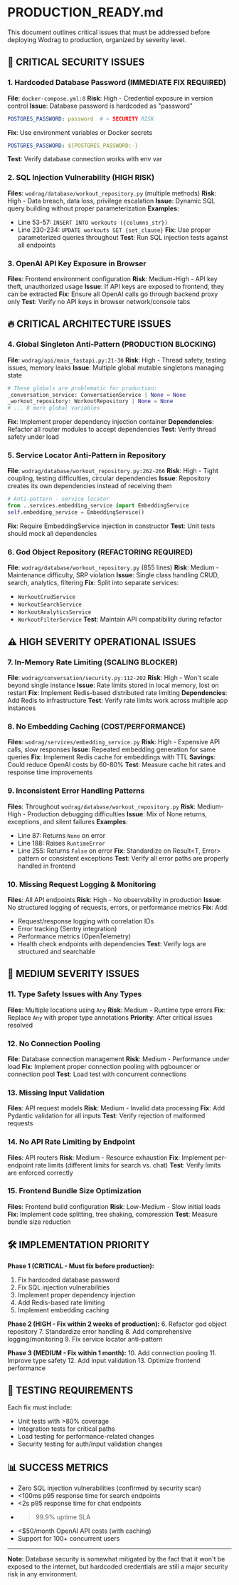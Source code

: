 # PRODUCTION_READY.md

This document outlines critical issues that must be addressed before deploying Wodrag to production, organized by severity level.

## 🚨 CRITICAL SECURITY ISSUES

### 1. Hardcoded Database Password (IMMEDIATE FIX REQUIRED)
**File**: `docker-compose.yml:8`
**Risk**: High - Credential exposure in version control
**Issue**: Database password is hardcoded as "password"
```yaml
POSTGRES_PASSWORD: password  # ← SECURITY RISK
```
**Fix**: Use environment variables or Docker secrets
```yaml
POSTGRES_PASSWORD: ${POSTGRES_PASSWORD:-}
```
**Test**: Verify database connection works with env var

### 2. SQL Injection Vulnerability (HIGH RISK)
**Files**: `wodrag/database/workout_repository.py` (multiple methods)
**Risk**: High - Data breach, data loss, privilege escalation
**Issue**: Dynamic SQL query building without proper parameterization
**Examples**:
- Line 53-57: `INSERT INTO workouts ({columns_str})`
- Line 230-234: `UPDATE workouts SET {set_clause}`
**Fix**: Use proper parameterized queries throughout
**Test**: Run SQL injection tests against all endpoints

### 3. OpenAI API Key Exposure in Browser
**Files**: Frontend environment configuration
**Risk**: Medium-High - API key theft, unauthorized usage
**Issue**: If API keys are exposed to frontend, they can be extracted
**Fix**: Ensure all OpenAI calls go through backend proxy only
**Test**: Verify no API keys in browser network/console tabs

## 🔥 CRITICAL ARCHITECTURE ISSUES

### 4. Global Singleton Anti-Pattern (PRODUCTION BLOCKING)
**File**: `wodrag/api/main_fastapi.py:21-30`
**Risk**: High - Thread safety, testing issues, memory leaks
**Issue**: Multiple global mutable singletons managing state
```python
# These globals are problematic for production:
_conversation_service: ConversationService | None = None
_workout_repository: WorkoutRepository | None = None
# ... 8 more global variables
```
**Fix**: Implement proper dependency injection container
**Dependencies**: Refactor all router modules to accept dependencies
**Test**: Verify thread safety under load

### 5. Service Locator Anti-Pattern in Repository
**File**: `wodrag/database/workout_repository.py:262-266`
**Risk**: High - Tight coupling, testing difficulties, circular dependencies
**Issue**: Repository creates its own dependencies instead of receiving them
```python
# Anti-pattern - service locator
from ..services.embedding_service import EmbeddingService
self.embedding_service = EmbeddingService()
```
**Fix**: Require EmbeddingService injection in constructor
**Test**: Unit tests should mock all dependencies

### 6. God Object Repository (REFACTORING REQUIRED)
**File**: `wodrag/database/workout_repository.py` (855 lines)
**Risk**: Medium - Maintenance difficulty, SRP violation
**Issue**: Single class handling CRUD, search, analytics, filtering
**Fix**: Split into separate services:
- `WorkoutCrudService`
- `WorkoutSearchService` 
- `WorkoutAnalyticsService`
- `WorkoutFilterService`
**Test**: Maintain API compatibility during refactor

## ⚠️ HIGH SEVERITY OPERATIONAL ISSUES

### 7. In-Memory Rate Limiting (SCALING BLOCKER)
**File**: `wodrag/conversation/security.py:112-202`
**Risk**: High - Won't scale beyond single instance
**Issue**: Rate limits stored in local memory, lost on restart
**Fix**: Implement Redis-based distributed rate limiting
**Dependencies**: Add Redis to infrastructure
**Test**: Verify rate limits work across multiple app instances

### 8. No Embedding Caching (COST/PERFORMANCE)
**Files**: `wodrag/services/embedding_service.py`
**Risk**: High - Expensive API calls, slow responses
**Issue**: Repeated embedding generation for same queries
**Fix**: Implement Redis cache for embeddings with TTL
**Savings**: Could reduce OpenAI costs by 60-80%
**Test**: Measure cache hit rates and response time improvements

### 9. Inconsistent Error Handling Patterns
**Files**: Throughout `wodrag/database/workout_repository.py`
**Risk**: Medium-High - Production debugging difficulties
**Issue**: Mix of None returns, exceptions, and silent failures
**Examples**:
- Line 87: Returns `None` on error
- Line 188: Raises `RuntimeError` 
- Line 255: Returns `False` on error
**Fix**: Standardize on Result<T, Error> pattern or consistent exceptions
**Test**: Verify all error paths are properly handled in frontend

### 10. Missing Request Logging & Monitoring
**Files**: All API endpoints
**Risk**: High - No observability in production
**Issue**: No structured logging of requests, errors, or performance metrics
**Fix**: Add:
- Request/response logging with correlation IDs
- Error tracking (Sentry integration)
- Performance metrics (OpenTelemetry)
- Health check endpoints with dependencies
**Test**: Verify logs are structured and searchable

## 🔧 MEDIUM SEVERITY ISSUES

### 11. Type Safety Issues with Any Types
**Files**: Multiple locations using `Any`
**Risk**: Medium - Runtime type errors
**Fix**: Replace `Any` with proper type annotations
**Priority**: After critical issues resolved

### 12. No Connection Pooling
**File**: Database connection management
**Risk**: Medium - Performance under load
**Fix**: Implement proper connection pooling with pgbouncer or connection pool
**Test**: Load test with concurrent connections

### 13. Missing Input Validation
**Files**: API request models
**Risk**: Medium - Invalid data processing
**Fix**: Add Pydantic validation for all inputs
**Test**: Verify rejection of malformed requests

### 14. No API Rate Limiting by Endpoint
**Files**: API routers
**Risk**: Medium - Resource exhaustion
**Fix**: Implement per-endpoint rate limits (different limits for search vs. chat)
**Test**: Verify limits are enforced correctly

### 15. Frontend Bundle Size Optimization
**Files**: Frontend build configuration
**Risk**: Low-Medium - Slow initial loads
**Fix**: Implement code splitting, tree shaking, compression
**Test**: Measure bundle size reduction

## 🛠️ IMPLEMENTATION PRIORITY

**Phase 1 (CRITICAL - Must fix before production):**
1. Fix hardcoded database password
2. Fix SQL injection vulnerabilities  
3. Implement proper dependency injection
4. Add Redis-based rate limiting
5. Implement embedding caching

**Phase 2 (HIGH - Fix within 2 weeks of production):**
6. Refactor god object repository
7. Standardize error handling
8. Add comprehensive logging/monitoring
9. Fix service locator anti-pattern

**Phase 3 (MEDIUM - Fix within 1 month):**
10. Add connection pooling
11. Improve type safety
12. Add input validation
13. Optimize frontend performance

## 🧪 TESTING REQUIREMENTS

Each fix must include:
- Unit tests with >80% coverage
- Integration tests for critical paths
- Load testing for performance-related changes
- Security testing for auth/input validation changes

## 📊 SUCCESS METRICS

- Zero SQL injection vulnerabilities (confirmed by security scan)
- <100ms p95 response time for search endpoints  
- <2s p95 response time for chat endpoints
- >99.9% uptime SLA
- <$50/month OpenAI API costs (with caching)
- Support for 100+ concurrent users

---

**Note**: Database security is somewhat mitigated by the fact that it won't be exposed to the internet, but hardcoded credentials are still a major security risk in any environment.